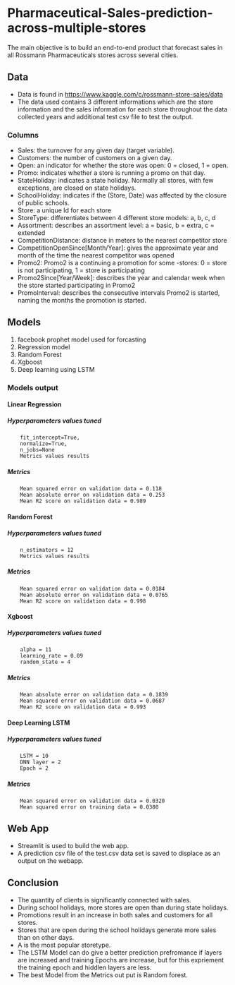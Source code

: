 # Pharmaceutical-Sales-prediction-across-multiple-stores

The main objective is to build an end-to-end product that forecast sales in all
Rossmann Pharmaceuticals stores across several cities.

## Data

* Data is found in https://www.kaggle.com/c/rossmann-store-sales/data 
* The data used contains 3 different informations which are the store information and the sales
information for each store throughout the data collected years and additional test csv file to test the output.

### Columns

* Sales: the turnover for any given day (target variable).
* Customers: the number of customers on a given day.
* Open: an indicator for whether the store was open: 0 = closed, 1 = open.
* Promo: indicates whether a store is running a promo on that day.
* StateHoliday: indicates a state holiday. Normally all stores, with few exceptions, are closed on state holidays.
* SchoolHoliday: indicates if the (Store, Date) was affected by the closure of public schools.
* Store: a unique Id for each store
* StoreType: differentiates between 4 different store models: a, b, c, d
* Assortment: describes an assortment level: a = basic, b = extra, c = extended
* CompetitionDistance: distance in meters to the nearest competitor store
* CompetitionOpenSince[Month/Year]: gives the approximate year and month of the time the nearest competitor was opened
* Promo2: Promo2 is a continuing a promotion for some -stores: 0 = store is not participating, 1 = store is participating
* Promo2Since[Year/Week]: describes the year and calendar week when the store started participating in Promo2
* PromoInterval: describes the consecutive intervals Promo2 is started, naming the months the promotion is started.


## Models
1. facebook prophet model used for forcasting 
2. Regression model 
3. Random Forest 
4. Xgboost
5. Deep learning using LSTM

### Models output

#### Linear Regression

##### Hyperparameters values tuned

		fit_intercept=True,
		normalize=True,
		n_jobs=None
		Metrics values results
		
##### Metrics

		Mean squared error on validation data = 0.118
		Mean absolute error on validation data = 0.253
		Mean R2 score on validation data = 0.989


#### Random Forest

##### Hyperparameters values tuned

		n_estimators = 12
		Metrics values results
		
##### Metrics

		Mean squared error on validation data = 0.0184
		Mean absolute error on validation data = 0.0765
		Mean R2 score on validation data = 0.998

		
#### Xgboost

##### Hyperparameters values tuned

		alpha = 11
		learning_rate = 0.09
		random_state = 4

##### Metrics

		Mean absolute error on validation data = 0.1839
		Mean squared error on validation data = 0.0687
		Mean R2 score on validation data = 0.993
		
#### Deep Learning LSTM

##### Hyperparameters values tuned

		LSTM = 10
		DNN layer = 2
		Epoch = 2
##### Metrics

		Mean squared error on validation data = 0.0320
		Mean squared error on training data = 0.0380	
		
## Web App

* Streamlit is used to build the web app. 
* A prediction csv file of the test.csv data set is saved to displace as an output on the webapp. 


## Conclusion 
* The quantity of clients is significantly connected with sales.
* During school holidays, more stores are open than during state holidays.
* Promotions result in an increase in both sales and customers for all stores.
* Stores that are open during the school holidays generate more sales than on
other days.
* A is the most popular storetype.
* The LSTM Model can do give a better prediction prefromance if layers are increased and training Epochs are increase, 
but for this expriement the training epoch and hiddlen layers are less. 
* The best Model from the Metrics out put is Random forest. 
